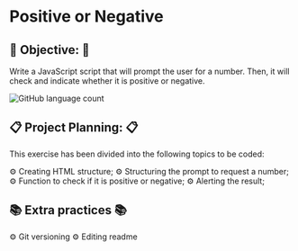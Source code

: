# Positive or Negative

## :dart: Objective: :dart:

Write a JavaScript script that will prompt the user for a number. Then, it will check and indicate whether it is positive or negative.

![GitHub language count](https://img.shields.io/github/languages/count/agathateixeira/exercicios-one-bit-code)

## :clipboard: Project Planning: :clipboard:

This exercise has been divided into the following topics to be coded:

:gear: Creating HTML structure;
:gear: Structuring the prompt to request a number;
:gear: Function to check if it is positive or negative;
:gear: Alerting the result;

## :books: Extra practices :books:

:gear: Git versioning
:gear: Editing readme
